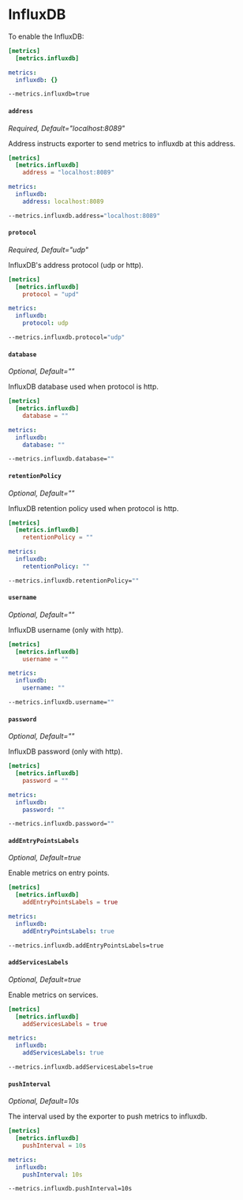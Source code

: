 # InfluxDB

To enable the InfluxDB:

```toml tab="File (TOML)"
[metrics]
  [metrics.influxdb]
```

```yaml tab="File (YAML)"
metrics:
  influxdb: {}
```

```bash tab="CLI"
--metrics.influxdb=true
```

#### `address`

_Required, Default="localhost:8089"_

Address instructs exporter to send metrics to influxdb at this address.

```toml tab="File (TOML)"
[metrics]
  [metrics.influxdb]
    address = "localhost:8089"
```

```yaml tab="File (YAML)"
metrics:
  influxdb:
    address: localhost:8089
```

```bash tab="CLI"
--metrics.influxdb.address="localhost:8089"
```

#### `protocol`

_Required, Default="udp"_

InfluxDB's address protocol (udp or http).

```toml tab="File (TOML)"
[metrics]
  [metrics.influxdb]
    protocol = "upd"
```

```yaml tab="File (YAML)"
metrics:
  influxdb:
    protocol: udp
```

```bash tab="CLI"
--metrics.influxdb.protocol="udp"
```

#### `database`

_Optional, Default=""_

InfluxDB database used when protocol is http.

```toml tab="File (TOML)"
[metrics]
  [metrics.influxdb]
    database = ""
```

```yaml tab="File (YAML)"
metrics:
  influxdb:
    database: ""
```

```bash tab="CLI"
--metrics.influxdb.database=""
```

#### `retentionPolicy`

_Optional, Default=""_

InfluxDB retention policy used when protocol is http.

```toml tab="File (TOML)"
[metrics]
  [metrics.influxdb]
    retentionPolicy = ""
```

```yaml tab="File (YAML)"
metrics:
  influxdb:
    retentionPolicy: ""
```

```bash tab="CLI"
--metrics.influxdb.retentionPolicy=""
```

#### `username`

_Optional, Default=""_

InfluxDB username (only with http).

```toml tab="File (TOML)"
[metrics]
  [metrics.influxdb]
    username = ""
```

```yaml tab="File (YAML)"
metrics:
  influxdb:
    username: ""
```

```bash tab="CLI"
--metrics.influxdb.username=""
```

#### `password`

_Optional, Default=""_

InfluxDB password (only with http).

```toml tab="File (TOML)"
[metrics]
  [metrics.influxdb]
    password = ""
```

```yaml tab="File (YAML)"
metrics:
  influxdb:
    password: ""
```

```bash tab="CLI"
--metrics.influxdb.password=""
```

#### `addEntryPointsLabels`

_Optional, Default=true_

Enable metrics on entry points.

```toml tab="File (TOML)"
[metrics]
  [metrics.influxdb]
    addEntryPointsLabels = true
```

```yaml tab="File (YAML)"
metrics:
  influxdb:
    addEntryPointsLabels: true
```

```bash tab="CLI"
--metrics.influxdb.addEntryPointsLabels=true
```

#### `addServicesLabels`

_Optional, Default=true_

Enable metrics on services.

```toml tab="File (TOML)"
[metrics]
  [metrics.influxdb]
    addServicesLabels = true
```

```yaml tab="File (YAML)"
metrics:
  influxdb:
    addServicesLabels: true
```

```bash tab="CLI"
--metrics.influxdb.addServicesLabels=true
```

#### `pushInterval`

_Optional, Default=10s_

The interval used by the exporter to push metrics to influxdb.

```toml tab="File (TOML)"
[metrics]
  [metrics.influxdb]
    pushInterval = 10s
```

```yaml tab="File (YAML)"
metrics:
  influxdb:
    pushInterval: 10s
```

```bash tab="CLI"
--metrics.influxdb.pushInterval=10s
```
